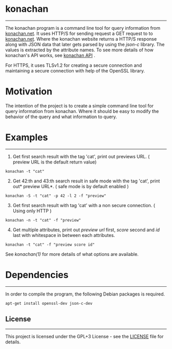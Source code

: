 # konachan #
----

The konachan program is a command line tool for query information from [konachan.net](https://konachan.net).
It uses HTTP/S for sending request a GET request to to [konachan.net](https://konachan.net). Where the konachan website returns
a HTTP/S response along with JSON data that later gets parsed by using the *json-c* library. The values is extracted by the attribute names.
To see more details of how konachan's API works, see [konachan API](https://konachan.net/help/api) .

For HTTPS, it uses TLSv1.2 for creating a secure connection and maintaining a secure connection with help of the OpenSSL library. 

# Motivation #
The intention of the project is to create a simple command line tool for query information from konachan. Where it should be easy to modify the behavior of the query and what information to query.

# Examples #
------
1. Get first search result with the tag 'cat', print out previews URL. ( preview URL is the default return value)
```
konachan -t "cat"
```

2. Get 42:th and 43:th search result in safe mode with the tag 'cat', print out* preview URL*. ( safe mode is by default enabled )
```
konachan -S -t "cat" -p 42 -l 2 -f "preview"
```

3. Get first search result with tag 'cat' with a non secure connection. ( Using only HTTP )
```
konachan -n -t "cat" -f "preview"
```

4. Get multiple attributes, print out *preview url* first, *score* second and *id* last with whitespace in between each attributes.
```
konachan -t "cat" -f "preview score id"
```

See *konachan(1)* for more details of what options are available.

# Dependencies #
---------
In order to compile the program, the following Debian packages is required.
```
apt-get install openssl-dev json-c-dev
```
## License ##
-------
This project is licensed under the GPL+3 License - see the [LICENSE](LICENSE) file for details.

